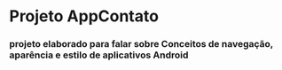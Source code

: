 # Projeto AppContato

### projeto elaborado para falar sobre  Conceitos de navegação, aparência e estilo de aplicativos Android